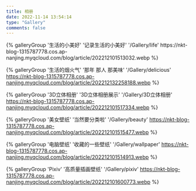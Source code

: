 ```yaml
---
title: 相册
date: 2022-11-14 13:54:14
type: "Gallery"
comments: false
---
```

<!-- <style>
#page-header:not(.not-top-img):before {
    display: none !important;
}
#page-header.not-home-page {
    height: 40px;
}
#page-header #site-title, #page-header #site-subtitle, #page-header #scroll-down .scroll-down-effects {
    display: none !important;
}
</style> -->

<!-- <div class="title" style="text-align: center;">
  <h1>相 册</h1>
</div> -->
<div class="gallery-group-main">
<!-- {% galleryGroup '生活的小美好' '记录生活的小美好' '/Gallery/life' https://s2.loli.net/2022/12/03/c8xnRXLz6iKJPWZ.jpg %} -->
{% galleryGroup '生活的小美好' '记录生活的小美好' '/Gallery/life' https://nkt-blog-1315787778.cos.ap-nanjing.myqcloud.com/blog/article/202212101513032.webp %}

{% galleryGroup '生活的烟火气' '那年 那人 那美味' '/Gallery/delicious' 	https://nkt-blog-1315787778.cos.ap-nanjing.myqcloud.com/blog/article/202212132258188.webp %}

{% galleryGroup '3D立体相册' '3D立体相册展示' '/Gallery/3D立体相册' https://nkt-blog-1315787778.cos.ap-nanjing.myqcloud.com/blog/article/202212101517334.webp %}

{% galleryGroup '美女壁纸' '当然要分类啦' '/Gallery/beauty' https://nkt-blog-1315787778.cos.ap-nanjing.myqcloud.com/blog/article/202212101515477.webp %}

<!-- {% galleryGroup '电脑壁纸' '收藏的一些壁纸' '/Gallery/wallpaper' https://cdn.jsdelivr.net/gh/yejing06/blog-images/cmp/images/h202211202356332.webp %} -->
{% galleryGroup '电脑壁纸' '收藏的一些壁纸' '/Gallery/wallpaper' https://nkt-blog-1315787778.cos.ap-nanjing.myqcloud.com/blog/article/202212101514913.webp %}

<!-- {% galleryGroup 'Pixiv' '高质量插画壁纸' '/Gallery/pixiv' https://w.wallhaven.cc/full/l8/wallhaven-l8qkjl.jpg %} -->
{% galleryGroup 'Pixiv' '高质量插画壁纸' '/Gallery/pixiv' https://nkt-blog-1315787778.cos.ap-nanjing.myqcloud.com/blog/article/202212101600773.webp %}
</div>